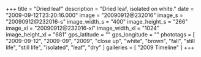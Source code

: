 +++
title = "Dried leaf"
description = "Dried leaf, isolated on white."
date = "2009-09-12T23:20:16.000"
image = "20090912@232016"
image_s = "20090912@232016-s"
image_width_s = "400"
image_height_s = "266"
image_xl = "20090912@232016-xl"
image_width_xl = "1024"
image_height_xl = "681"
gps_latitude = ""
gps_longitude = ""
phototags = [ "2009-09-12", "2009-09", "2009", "close up", "white", "brown", "fall", "still life", "still life", "isolated", "leaf", "dry" ]
galleries = [ "2009 Timeline" ]
+++
